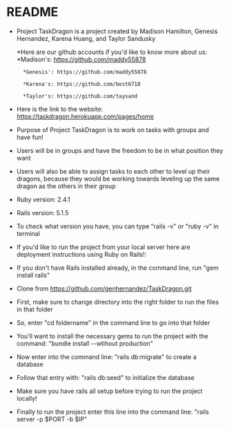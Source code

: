 # README

* Project TaskDragon is a project created by Madison Hamilton, Genesis Hernandez, Karena Huang, and Taylor Sandusky
    
    *Here are our github accounts if you'd like to know more about us: 
        *Madison's: https://github.com/maddy55878

        *Genesis': https://github.com/maddy55878
        
        *Karena's: https://github.com/best6718
        
        *Taylor's: https://github.com/taysand
 
* Here is the link to the website: https://taskdragon.herokuapp.com/pages/home

* Purpose of Project TaskDragon is to work on tasks with groups and have fun!

* Users will be in groups and have the freedom to be in what position they want

* Users will also be able to assign tasks to each other to level up their dragons, because they would be 
    working towards leveling up the same dragon as the others in their group

* Ruby version: 2.4.1

* Rails version: 5.1.5 

* To check what version you have, you can type "rails -v" or "ruby -v" in terminal

* If you'd like to run the project from your local server here are deployment instructions using Ruby on Rails!: 

* If you don't have Rails installed already, in the command line, run "gem install rails"
 
* Clone from https://github.com/genhernandez/TaskDragon.git

* First, make sure to change directory into the right folder to run the files in that folder
 
* So, enter "cd foldername" in the command line to go into that folder

* You'll want to install the necessary gems to run the project with the command: "bundle install --wtihout production"

* Now enter into the command line: "rails db:migrate" to create a database

* Follow that entry with: "rails db:seed" to initialize the database

* Make sure you have rails all setup before trying to run the project locally! 

* Finally to run the project enter this line into the command line: "rails server -p $PORT -b $IP"